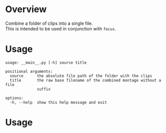 # Overview

Combine a folder of clips into a single file.  
This is intended to be used in conjunction with `focus`.

# Usage

```
usage: __main__.py [-h] source title

positional arguments:
  source      the absolute file path of the folder with the clips
  title       the raw base filename of the combined montage without a file
              suffix

options:
  -h, --help  show this help message and exit
```

# Usage
